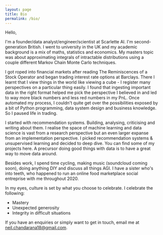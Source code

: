 ```yaml
---
layout: page
title: Bio
permalink: /bio/
---
```


Hello,

I'm a founder/data analyst/engineer/scientist at Scarlette AI. I'm second-generation British. I went to university in
the UK and my academic background is a mix of maths, statistics and economics. My masters topic was about approximating
integrals of intractable distributions using a couple different Markov Chain Monte Carlo techniques. 

I got roped into financial markets after reading The Reminiscences of a Stock Operator and began trading interest rate 
options at Barclays. There I learnt that I view things in the world like viewing a cube - I register many perspectives 
on a particular thing easily. I found that ingesting important data in the right format helped me pick the perspective 
I believed in and led to way more black numbers and less red numbers in my PnL. Once automated my process, I couldn't 
quite get over the possibilities exposed by a bit of Python programming, data system design and business knowledge.
So I paused life in trading.

I started with recommendation systems. Building, analysing, criticising and writing about them. I realise the space of 
machine learning and data science is vast from a research perspective but an even larger expanse from an 
implementation perspective. I picked recommendation systems & unsupervised learning and decided to deep dive. You
can find some of my projects here. A precursor doing good things with data is to have a great way to move data around. 

Besides work, I spend time cycling, making music (soundcloud coming soon), doing anything DIY and discuss all things AGI. 
I have a sister who's into teeth, who happened to run an online food marketplace social entreprise with me throughout 2020. 

In my eyes, culture is set by what you choose to celebrate. I celebrate the following:
* Mastery
* Unexpected generosity
* Integrity in difficult situations

If you have an enquiries or simply want to get in touch, email me at [neil.chandarana18@gmail.com](mailto:neil.chandarana18@gmail.com).
